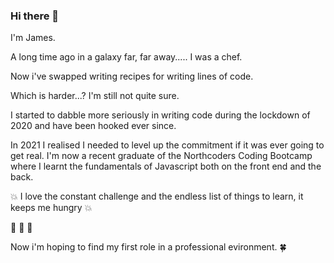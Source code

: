 ### Hi there 👋

I'm James.

A long time ago in a galaxy far, far away.....
I was a chef.

Now i've swapped writing recipes for writing lines of code. 

Which is harder...? I'm still not quite sure.

I started to dabble more seriously in writing code during the lockdown of 2020 and have been hooked ever since.

In 2021 I realised I needed to level up the commitment if it was ever going to get real.
I'm now a recent graduate of the Northcoders Coding Bootcamp where I learnt the fundamentals of Javascript both on the front end and the back.

:boom: I love the constant challenge and the endless list of things to learn, it keeps me hungry  :boom:

  :tada: :tada: :tada:

Now i'm hoping to find my first role in a professional evironment. :four_leaf_clover:

